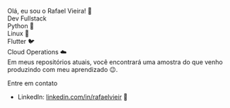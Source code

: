 Olá, eu sou o Rafael Vieira! 👋 <BR>
Dev Fullstack<BR> 
Python 🐍 <BR>
Linux 🐧 <BR>
Flutter 🐦 <BR>
Cloud Operations ☁️ <BR>
 Em meus repositórios atuais, você encontrará uma amostra do que venho produzindo com meu aprendizado 😉. 

Entre em contato
- LinkedIn: [linkedin.com/in/rafaelvieir](https://www.linkedin.com/in/rafaelvieir/) 💼
